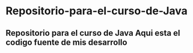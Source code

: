 # Repositorio-para-el-curso-de-Java
## Repositorio para el curso de Java Aqui esta el codigo fuente de mis desarrollo
